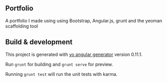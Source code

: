## Portfolio

A portfolio I made using using Bootstrap, Angular.js, grunt and the yeoman scaffolding tool

## Build & development

This project is generated with [yo angular generator](https://github.com/yeoman/generator-angular)
version 0.11.1.

Run `grunt` for building and `grunt serve` for preview.

Running `grunt test` will run the unit tests with karma.





